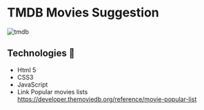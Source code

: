 # TMDB Movies Suggestion  

![tmdb](https://github.com/Rodrigo-dev7/tmdb-movies/assets/60434681/3b860e93-957d-4166-9126-61b270a353bf)

## Technologies :rocket:
- Html 5
- CSS3
- JavaScript
- Link Popular movies lists https://developer.themoviedb.org/reference/movie-popular-list
